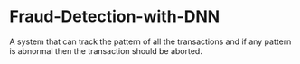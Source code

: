 # Fraud-Detection-with-DNN
A system that can track the pattern of all the transactions and if any pattern is abnormal then the transaction should be aborted.
